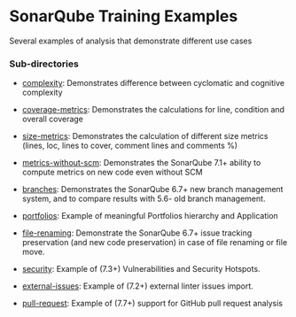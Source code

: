 # SonarQube Training Examples

Several examples of analysis that demonstrate different use cases

### Sub-directories

* [complexity](complexity/): Demonstrates difference between cyclomatic and cognitive complexity

* [coverage-metrics](coverage-metrics/): Demonstrates the calculations for line, condition and overall coverage

* [size-metrics](size-metrics/): Demonstrates the calculation of different size metrics (lines, loc, lines to cover, comment lines and comments %)

* [metrics-without-scm](metrics-without-scm/): Demonstrates the SonarQube 7.1+ ability to compute metrics on new code even without SCM

* [branches](branches/): Demonstrates the SonarQube 6.7+ new branch management system, and to compare results with 5.6- old branch management.

* [portfolios](portfolios/): Example of meaningful Portfolios hierarchy and Application

* [file-renaming](file-renaming/): Demonstrate the SonarQube 6.7+ issue tracking preservation (and new code preservation) in case of file renaming or file move.

* [security](security/): Example of (7.3+) Vulnerabilities and Security Hotspots.

* [external-issues](external-issues/): Example of (7.2+) external linter issues import.

* [pull-request](pull-request/): Example of (7.7+) support for GitHub pull request analysis
